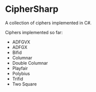 # CipherSharp
A collection of ciphers implemented in C#.

Ciphers implemented so far:

- ADFGVX
- ADFGX
- Bifid
- Columnar
- Double Columnar
- Playfair
- Polybius
- Trifid
- Two Square
